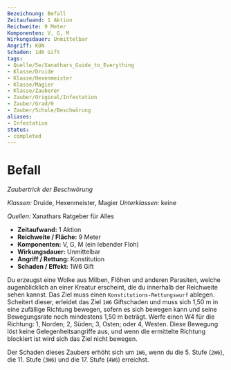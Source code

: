 ```yaml
---
Bezeichnung: Befall
Zeitaufwand: 1 Aktion
Reichweite: 9 Meter
Komponenten: V, G, M
Wirkungsdauer: Unmittelbar
Angriff: KON
Schaden: 1d6 Gift
tags: 
- Quelle/5e/Xanathars_Guide_to_Everything
- Klasse/Druide
- Klasse/Hexenmeister
- Klasse/Magier
- Klasse/Zauberer
- Zauber/Original/Infestation
- Zauber/Grad/0
- Zauber/Schule/Beschwörung
aliases: 
- Infestation
status:
- completed
---
```

# Befall
_Zaubertrick  der Beschwörung_

_Klassen:_ Druide, Hexenmeister, Magier
_Unterklassen:_  keine

_Quellen:_ Xanathars Ratgeber für Alles

- **Zeitaufwand:** 1 Aktion
- **Reichweite / Fläche:** 9 Meter
- **Komponenten:** V, G, M (ein lebender Floh)
- **Wirkungsdauer:** Unmittelbar
- **Angriff / Rettung:** Konstitution
- **Schaden / Effekt:**  1W6 Gift

Du erzeugst eine Wolke aus Milben, Flöhen und anderen Parasiten, welche augenblicklich an einer Kreatur erscheint, die du innerhalb der Reichweite sehen kannst. Das Ziel muss einen `Konstitutions-Rettungswurf` ablegen. Scheitert dieser, erleidet das Ziel `1W6` Giftschaden und muss sich 1,50 m in eine zufällige Richtung bewegen, sofern es sich bewegen kann und seine Bewegungsrate noch mindestens 1,50 m beträgt. Werfe einen W4 für die Richtung: 1, Norden; 2, Süden; 3, Osten; oder 4, Westen. Diese Bewegung löst keine Gelegenheitsangriffe aus, und wenn die ermittelte Richtung blockiert ist wird sich das Ziel nicht bewegen.

Der Schaden dieses Zaubers erhöht sich um `1W6`, wenn du die 5. Stufe (`2W6`), die 11. Stufe (`3W6`) und die 17. Stufe (`4W6`) erreichst.